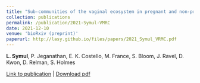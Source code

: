 ```yaml
---
title: "Sub-communities of the vaginal ecosystem in pregnant and non-pregnant women."
collection: publications
permalink: /publication/2021-Symul-VMRC
date: 2021-12-10
venue: 'bioRxiv (preprint)'
paperurl: http://lasy.github.io/files/papers/2021_Symul_VRMC.pdf
---
```


__L. Symul__, P. Jeganathan, E. K. Costello, M. France, S. Bloom, J. Ravel, D. Kwon, D. Relman, S. Holmes


[Link to publication](https://www.biorxiv.org/content/10.1101/2021.12.10.471327v1) |
[Download pdf](http://lasy.github.io/files/papers/2021_Symul_VMRC.pdf)
